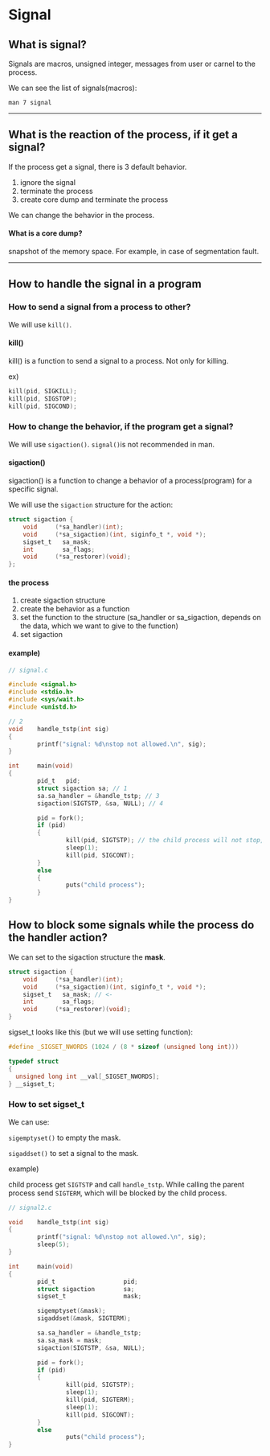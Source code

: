 # Signal

## What is signal?

Signals are macros, unsigned integer, messages from user or carnel to the process.

We can see the list of signals(macros):

    man 7 signal

---

## What is the reaction of the process, if it get a signal?

If the process get a signal, there is 3 default behavior.

1. ignore the signal
2. terminate the process
3. create core dump and terminate the process

We can change the behavior in the process.

#### What is a core dump?
snapshot of the memory space.
For example, in case of segmentation fault.

---

## How to handle the signal in a program

### How to send a signal from a process to other?

We will use `kill()`. 

#### kill()

kill() is a function to send a signal to a process. Not only for killing.

ex)
```c
kill(pid, SIGKILL);
kill(pid, SIGSTOP);
kill(pid, SIGCOND);
```

### How to change the behavior, if the program get a signal?

We will use `sigaction()`.
`signal()`is not recommended in man.

#### sigaction()

sigaction() is a function to change a behavior of a process(program) for a specific signal.

We will use the `sigaction` structure for the action:

```c
struct sigaction {
    void     (*sa_handler)(int);
    void     (*sa_sigaction)(int, siginfo_t *, void *);
    sigset_t   sa_mask;
    int        sa_flags;
    void     (*sa_restorer)(void);
};

```
#### the process
1. create sigaction structure
2. create the behavior as a function
3. set the function to the structure (sa_handler or sa_sigaction, depends on the data, which we want to give to the function)
4. set sigaction

#### example)

```c
// signal.c

#include <signal.h>
#include <stdio.h>
#include <sys/wait.h>
#include <unistd.h>

// 2
void    handle_tstp(int sig)
{
        printf("signal: %d\nstop not allowed.\n", sig);
}

int     main(void)
{
        pid_t   pid;
        struct sigaction sa; // 1
        sa.sa_handler = &handle_tstp; // 3
        sigaction(SIGTSTP, &sa, NULL); // 4

        pid = fork();
        if (pid)
        {
                kill(pid, SIGTSTP); // the child process will not stop, print "signal:..."
                sleep(1);
                kill(pid, SIGCONT);
        }
        else
        {
                puts("child process");
        }
}     
```

## How to block some signals while the process do the handler action? 

We can set to the sigaction structure the **mask**.

```c
struct sigaction {
    void     (*sa_handler)(int);
    void     (*sa_sigaction)(int, siginfo_t *, void *);
    sigset_t   sa_mask; // <-
    int        sa_flags;
    void     (*sa_restorer)(void);
}
```


sigset_t looks like this (but we will use setting function):

```c
#define _SIGSET_NWORDS (1024 / (8 * sizeof (unsigned long int)))

typedef struct
{
  unsigned long int __val[_SIGSET_NWORDS];
} __sigset_t;

```

### How to set sigset_t

We can use:

`sigemptyset()` to empty the mask.

`sigaddset()` to set a signal to the mask. 


example)

child process get `SIGTSTP` and call `handle_tstp`. While calling the parent process send `SIGTERM`, which will be blocked by the child process.

```c
// signal2.c

void    handle_tstp(int sig)
{
        printf("signal: %d\nstop not allowed.\n", sig);
        sleep(5);
}

int     main(void)
{
        pid_t                   pid;
        struct sigaction        sa;
        sigset_t                mask;

        sigemptyset(&mask);
        sigaddset(&mask, SIGTERM);

        sa.sa_handler = &handle_tstp;
        sa.sa_mask = mask;
        sigaction(SIGTSTP, &sa, NULL);

        pid = fork();
        if (pid)
        {
                kill(pid, SIGTSTP);
                sleep(1);
                kill(pid, SIGTERM);
                sleep(1);
                kill(pid, SIGCONT);
        }
        else
                puts("child process");
}                                                                                      

```


